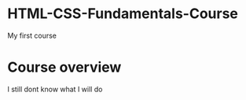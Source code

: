 # HTML-CSS-Fundamentals-Course

My first course

# Course overview

I still dont know what I will do
